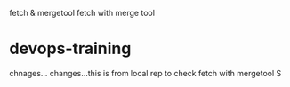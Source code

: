 fetch & mergetool
fetch with merge tool
# devops-training ## 
chnages...
changes...this is from local rep to check fetch with mergetool
S




